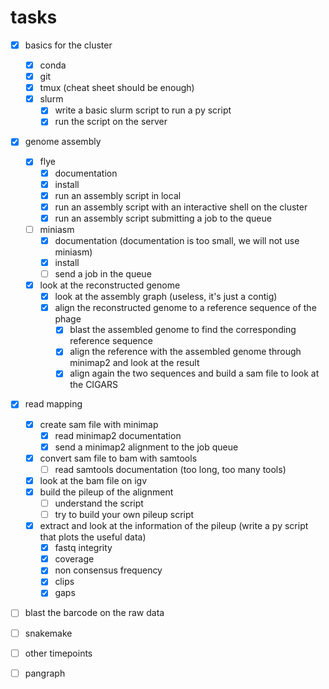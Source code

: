 # tasks
- [x] basics for the cluster
    - [x] conda
    - [x] git
    - [x] tmux (cheat sheet should be enough)
    - [x] slurm
        - [x] write a basic slurm script to run a py script
        - [x] run the script on the server
- [x] genome assembly
    - [x] flye
        - [x] documentation
        - [x] install
        - [x] run an assembly script in local
        - [x] run an assembly script with an interactive shell on the cluster
        - [x] run an assembly script submitting a job to the queue
    - [ ] miniasm
        - [x] documentation (documentation is too small, we will not use miniasm)
        - [x] install
        - [ ] send a job in the queue
    - [x] look at the reconstructed genome
        - [x] look at the assembly graph (useless, it's just a contig)
        - [x] align the reconstructed genome to a reference sequence of the phage
            - [x] blast the assembled genome to find the corresponding reference sequence
            - [x] align the reference with the assembled genome through minimap2 and look at the result
            - [x] align again the two sequences and build a sam file to look at the CIGARS
- [x] read mapping
    - [x] create sam file with minimap
        - [x] read minimap2 documentation
        - [x] send a minimap2 alignment to the job queue
    - [x] convert sam file to bam with samtools
        - [ ] read samtools documentation (too long, too many tools)
    - [x] look at the bam file on igv
    - [x] build the pileup of the alignment
        - [ ] understand the script
        - [ ] try to build your own pileup script
    - [x] extract and look at the information of the pileup (write a py script that plots the useful data)
        - [x] fastq integrity
        - [x] coverage
        - [x] non consensus frequency
        - [x] clips
        - [x] gaps

- [ ] blast the barcode on the raw data

- [ ] snakemake

- [ ] other timepoints

- [ ] pangraph